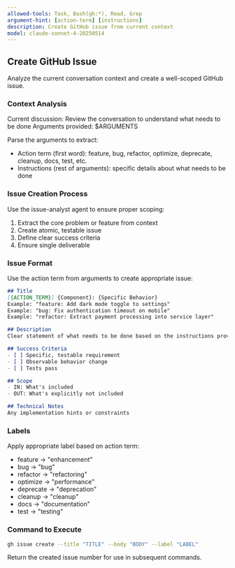 ```yaml
---
allowed-tools: Task, Bash(gh:*), Read, Grep
argument-hint: [action-term] [instructions]
description: Create GitHub issue from current context
model: claude-sonnet-4-20250514
---
```


## Create GitHub Issue

Analyze the current conversation context and create a well-scoped GitHub issue.

### Context Analysis
Current discussion: Review the conversation to understand what needs to be done
Arguments provided: $ARGUMENTS

Parse the arguments to extract:
- Action term (first word): feature, bug, refactor, optimize, deprecate, cleanup, docs, test, etc.
- Instructions (rest of arguments): specific details about what needs to be done

### Issue Creation Process

Use the issue-analyst agent to ensure proper scoping:

1. Extract the core problem or feature from context
2. Create atomic, testable issue
3. Define clear success criteria
4. Ensure single deliverable

### Issue Format

Use the action term from arguments to create appropriate issue:

```markdown
## Title
[{ACTION_TERM}] {Component}: {Specific Behavior}
Example: "feature: Add dark mode toggle to settings"
Example: "bug: Fix authentication timeout on mobile"
Example: "refactor: Extract payment processing into service layer"

## Description
Clear statement of what needs to be done based on the instructions provided

## Success Criteria
- [ ] Specific, testable requirement
- [ ] Observable behavior change
- [ ] Tests pass

## Scope
- IN: What's included
- OUT: What's explicitly not included

## Technical Notes
Any implementation hints or constraints
```

### Labels
Apply appropriate label based on action term:
- feature → "enhancement"
- bug → "bug"
- refactor → "refactoring"
- optimize → "performance"
- deprecate → "deprecation"
- cleanup → "cleanup"
- docs → "documentation"
- test → "testing"

### Command to Execute
```bash
gh issue create --title "TITLE" --body "BODY" --label "LABEL"
```

Return the created issue number for use in subsequent commands.
